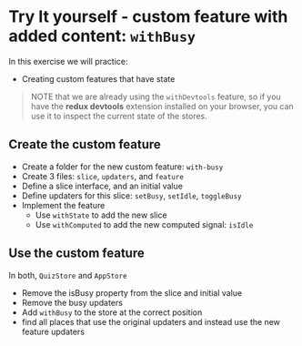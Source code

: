 # Try It yourself - custom feature with added content: `withBusy`
In this exercise we will practice:
- Creating custom features that have state

>NOTE that we are already using the `withDevtools` feature, so if you have the **redux devtools** extension installed on your browser, you can use it to inspect the current state of the stores.


## Create the custom feature
- Create a folder for the new custom feature: `with-busy`
- Create 3 files: `slice`, `updaters`, and `feature`
- Define a slice interface, and an initial value
- Define updaters for this slice: `setBusy`, `setIdle`, `toggleBusy`
- Implement the feature
  - Use `withState` to add the new slice
  - Use `withComputed` to add the new computed signal: `isIdle`

## Use the custom feature
In both, `QuizStore` and `AppStore`
- Remove the isBusy property from the slice and initial value
- Remove the busy updaters
- Add `withBusy` to the store at the correct position
- find all places that use the original updaters and instead use the new feature updaters


